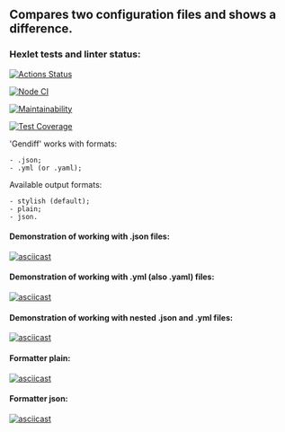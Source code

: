 ## Compares two configuration files and shows a difference.

### Hexlet tests and linter status:
[![Actions Status](https://github.com/Aleksandr-Bondarev/frontend-project-lvl2/workflows/hexlet-check/badge.svg)](https://github.com/Aleksandr-Bondarev/frontend-project-lvl2/actions)

[![Node CI](https://github.com/Aleksandr-Bondarev/frontend-project-lvl2/actions/workflows/nodejs.yml/badge.svg)](https://github.com/Aleksandr-Bondarev/frontend-project-lvl2/actions/workflows/nodejs.yml)

[![Maintainability](https://api.codeclimate.com/v1/badges/8357c2deb15810589c2d/maintainability)](https://codeclimate.com/github/Aleksandr-Bondarev/frontend-project-lvl2/maintainability)

[![Test Coverage](https://api.codeclimate.com/v1/badges/8357c2deb15810589c2d/test_coverage)](https://codeclimate.com/github/Aleksandr-Bondarev/frontend-project-lvl2/test_coverage)

'Gendiff' works with formats:

	- .json;
	- .yml (or .yaml);
	
Available output formats:

	- stylish (default);
	- plain;
	- json.

#### Demonstration of working with .json files:
[![asciicast](https://asciinema.org/a/XXPdqJJKPGf7nx8PQQnG2jr9w.svg)](https://asciinema.org/a/XXPdqJJKPGf7nx8PQQnG2jr9w)

#### Demonstration of working with .yml (also .yaml) files:
[![asciicast](https://asciinema.org/a/tbTzZSzvdDB2Ql70UfYduqxUo.svg)](https://asciinema.org/a/tbTzZSzvdDB2Ql70UfYduqxUo)

#### Demonstration of working with nested .json and .yml files:
[![asciicast](https://asciinema.org/a/772ntVtQAtq2SIhcX3HRLLcwC.svg)](https://asciinema.org/a/772ntVtQAtq2SIhcX3HRLLcwC)

#### Formatter plain:
[![asciicast](https://asciinema.org/a/iLXVGzFwIOEepNmLPWc7ZtTz5.svg)](https://asciinema.org/a/iLXVGzFwIOEepNmLPWc7ZtTz5)

#### Formatter json:
[![asciicast](https://asciinema.org/a/t5ku99OsncTkUs0RwN0j4jVld.svg)](https://asciinema.org/a/t5ku99OsncTkUs0RwN0j4jVld)
